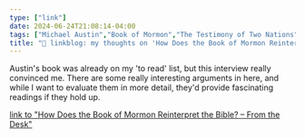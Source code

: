 ```yaml
---
type: ["link"]
date: 2024-06-24T21:08:14-04:00
tags: ["Michael Austin","Book of Mormon","The Testimony of Two Nations"]
title: "🔗 linkblog: my thoughts on 'How Does the Book of Mormon Reinterpret the Bible? – From the Desk'"
---
```

Austin's book was already on my 'to read' list, but this interview really convinced me. There are some really interesting arguments in here, and while I want to evaluate them in more detail, they'd provide fascinating readings if they hold up.

[link to "How Does the Book of Mormon Reinterpret the Bible? – From the Desk"](https://www.fromthedesk.org/testimony-of-two-nations-michael-austin/)
